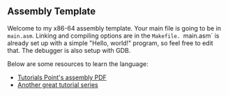 ## Assembly Template
Welcome to my x86-64 assembly template. Your main file
is going to be in `main.asm`. Linking and compiling
options are in the `Makefile. `main.asm` is already set
up with a simple "Hello, world!" program, so feel free
to edit that. The debugger is also setup with GDB.

Below are some resources to learn the language:

- [Tutorials Point's assembly PDF](https://www.tutorialspoint.com/assembly_programming/assembly_tutorial.pdf)
- [Another great tutorial series](https://gpfault.net/posts/asm-tut-0.txt.html)
